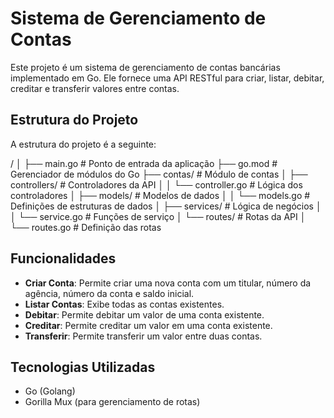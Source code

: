# Sistema de Gerenciamento de Contas

Este projeto é um sistema de gerenciamento de contas bancárias implementado em Go. Ele fornece uma API RESTful para criar, listar, debitar, creditar e transferir valores entre contas.

## Estrutura do Projeto

A estrutura do projeto é a seguinte:

/ │ ├── main.go # Ponto de entrada da aplicação ├── go.mod # Gerenciador de módulos do Go ├── contas/ # Módulo de contas │ ├── controllers/ # Controladores da API │ │ └── controller.go # Lógica dos controladores │ ├── models/ # Modelos de dados │ │ └── models.go # Definições de estruturas de dados │ ├── services/ # Lógica de negócios │ │ └── service.go # Funções de serviço │ └── routes/ # Rotas da API │ └── routes.go # Definição das rotas


## Funcionalidades

- **Criar Conta**: Permite criar uma nova conta com um titular, número da agência, número da conta e saldo inicial.
- **Listar Contas**: Exibe todas as contas existentes.
- **Debitar**: Permite debitar um valor de uma conta existente.
- **Creditar**: Permite creditar um valor em uma conta existente.
- **Transferir**: Permite transferir um valor entre duas contas.

## Tecnologias Utilizadas

- Go (Golang)
- Gorilla Mux (para gerenciamento de rotas)

